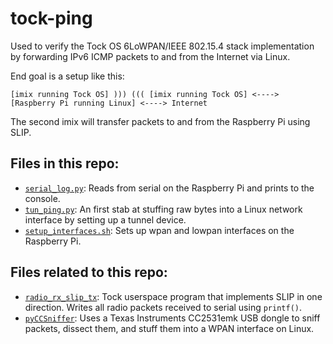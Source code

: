 # tock-ping
Used to verify the Tock OS 6LoWPAN/IEEE 802.15.4 stack implementation by forwarding IPv6 ICMP packets to and from the Internet via Linux.

End goal is a setup like this:

```
[imix running Tock OS] ))) ((( [imix running Tock OS] <----> [Raspberry Pi running Linux] <----> Internet
```

The second imix will transfer packets to and from the Raspberry Pi using SLIP.

## Files in this repo:
- [`serial_log.py`](https://github.com/mog96/tock-ping/blob/master/serial_log.py): Reads from serial on the Raspberry Pi and prints to the console.
- [`tun_ping.py`](https://github.com/mog96/tock-ping/blob/master/tun_ping.py): An first stab at stuffing raw bytes into a Linux network interface by setting up a tunnel device.
- [`setup_interfaces.sh`](https://github.com/mog96/tock-ping/blob/master/setup_interfaces.sh): Sets up wpan and lowpan interfaces on the Raspberry Pi.

## Files related to this repo:
- [`radio_rx_slip_tx`](https://github.com/mog96/tock/tree/mog-radio-slip/userland/examples/radio_rx_slip_tx): Tock userspace program that implements SLIP in one direction. Writes all radio packets received to serial using `printf()`.
- [`pyCCSniffer`](https://github.com/ptcrews/pyCCSniffer): Uses a Texas Instruments CC2531emk USB dongle to sniff packets, dissect them, and stuff them into a WPAN interface on Linux.
